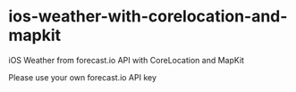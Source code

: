 # ios-weather-with-corelocation-and-mapkit
iOS Weather from forecast.io API with CoreLocation and MapKit

Please use your own forecast.io API key
